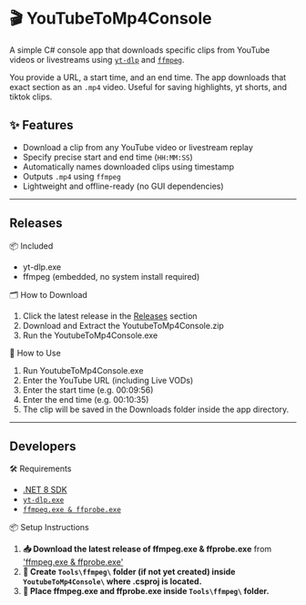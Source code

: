 ﻿# 🎬 YouTubeToMp4Console

A simple C# console app that downloads specific clips from YouTube videos or livestreams using [`yt-dlp`](https://github.com/yt-dlp/yt-dlp) and [`ffmpeg`](https://ffmpeg.org/).  

You provide a URL, a start time, and an end time. The app downloads that exact section as an `.mp4` video. Useful for saving highlights, yt shorts, and tiktok clips.

## ✨ Features

- Download a clip from any YouTube video or livestream replay
- Specify precise start and end time (`HH:MM:SS`)
- Automatically names downloaded clips using timestamp
- Outputs `.mp4` using `ffmpeg`
- Lightweight and offline-ready (no GUI dependencies)

---

## Releases

📦 Included

- yt-dlp.exe
- ffmpeg (embedded, no system install required)
    
🗂 How to Download

1. Click the latest release in the [Releases](https://github.com/potuta/YoutubeToMp4Console/releases) section
2. Download and Extract the YoutubeToMp4Console.zip
3. Run the YoutubeToMp4Console.exe
    
🧠 How to Use

1. Run YoutubeToMp4Console.exe
2. Enter the YouTube URL (including Live VODs)
3. Enter the start time (e.g. 00:09:56)
4. Enter the end time (e.g. 00:10:35)
5. The clip will be saved in the Downloads folder inside the app directory.

---

## Developers

🛠 Requirements

- [.NET 8 SDK](https://dotnet.microsoft.com/en-us/download/dotnet/8.0)
- [`yt-dlp.exe`](https://github.com/yt-dlp/yt-dlp/releases/latest/download/yt-dlp.exe)
- [`ffmpeg.exe & ffprobe.exe`](https://www.gyan.dev/ffmpeg/builds/packages/ffmpeg-7.0.2-full_build.7z) 

📦 Setup Instructions

1. **📥 Download the latest release of ffmpeg.exe & ffprobe.exe** from ['ffmpeg.exe & ffprobe.exe'](https://www.gyan.dev/ffmpeg/builds/packages/ffmpeg-7.0.2-full_build.7z) 
2. **📁 Create `Tools\ffmpeg\` folder (if not yet created) inside `YoutubeToMp4Console\` where .csproj is located.**
3. **📁 Place ffmpeg.exe and ffprobe.exe inside `Tools\ffmpeg\` folder.**


